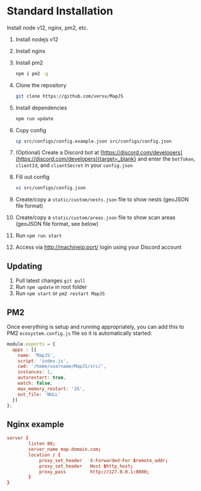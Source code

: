# Standard Installation

Install node v12, nginx, pm2, etc.

1. Install nodejs v12
1. Install nginx
1. Install pm2

    ```sh
    npm i pm2 -g
    ```

1. Clone the repository

    ```sh
    git clone https://github.com/versx/MapJS
    ```

1. Install dependencies

    ```sh
    npm run update
    ```

1. Copy config

    ```sh
    cp src/configs/config.example.json src/configs/config.json
    ```

1. (Optional) Create a Discord bot at [https://discord.com/developers](https://discord.com/developers){target=_blank} and enter the `botToken`, `clientId`, and `clientSecret` in your `config.json`
1. Fill out config

    ```sh
    vi src/configs/config.json
    ```

1. Create/copy a `static/custom/nests.json` file to show nests (geoJSON file format)
1. Create/copy a `static/custom/areas.json` file to show scan areas (geoJSON file format, see below)
1. Run `npm run start`
1. Access via [http://machineip:port/]() login using your Discord account

## Updating

1. Pull latest changes `git pull`
1. Run `npm update` in root folder
1. Run `npm start` or `pm2 restart MapJS`

## PM2

Once everything is setup and running appropriately, you can add this to PM2 `ecosystem.config.js` file so it is automatically started:

```js
module.exports = {
  apps : [{
    name: 'MapJS',
    script: 'index.js',
    cwd: '/home/username/MapJS/src/',
    instances: 1,
    autorestart: true,
    watch: false,
    max_memory_restart: '2G',
    out_file: 'NULL'
  }]
};
```


## Nginx example

```conf
server {
        listen 80;
        server_name map.domain.com;
        location / {
            proxy_set_header   X-Forwarded-For $remote_addr;
            proxy_set_header   Host $http_host;
            proxy_pass         http://127.0.0.1:8080;
        }
}
```
